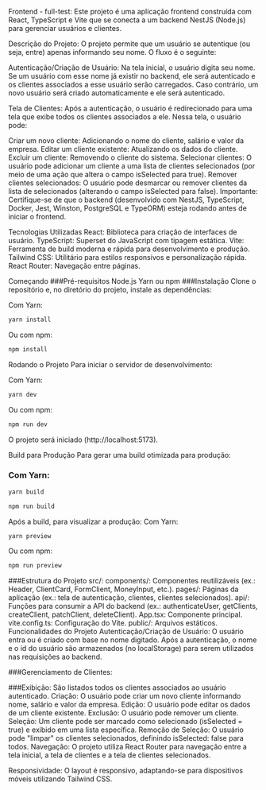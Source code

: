 Frontend - full-test:
Este projeto é uma aplicação frontend construída com React, TypeScript e Vite que se conecta a um backend NestJS (Node.js) para gerenciar usuários e clientes.

Descrição do Projeto:
O projeto permite que um usuário se autentique (ou seja, entre) apenas informando seu nome. O fluxo é o seguinte:

Autenticação/Criação de Usuário:
Na tela inicial, o usuário digita seu nome. Se um usuário com esse nome já existir no backend, ele será autenticado e os clientes associados a esse usuário serão carregados. Caso contrário, um novo usuário será criado automaticamente e ele será autenticado.

Tela de Clientes:
Após a autenticação, o usuário é redirecionado para uma tela que exibe todos os clientes associados a ele. Nessa tela, o usuário pode:

Criar um novo cliente:
Adicionando o nome do cliente, salário e valor da empresa.
Editar um cliente existente:
Atualizando os dados do cliente.
Excluir um cliente:
Removendo o cliente do sistema.
Selecionar clientes:
O usuário pode adicionar um cliente a uma lista de clientes selecionados (por meio de uma ação que altera o campo isSelected para true).
Remover clientes selecionados:
O usuário pode desmarcar ou remover clientes da lista de selecionados (alterando o campo isSelected para false).
Importante:
Certifique-se de que o backend (desenvolvido com NestJS, TypeScript, Docker, Jest, Winston, PostgreSQL e TypeORM) esteja rodando antes de iniciar o frontend.

Tecnologias Utilizadas
React: Biblioteca para criação de interfaces de usuário.
TypeScript: Superset do JavaScript com tipagem estática.
Vite: Ferramenta de build moderna e rápida para desenvolvimento e produção.
Tailwind CSS: Utilitário para estilos responsivos e personalização rápida.
React Router: Navegação entre páginas.

Começando
###Pré-requisitos
Node.js
Yarn ou npm
###Instalação
Clone o repositório e, no diretório do projeto, instale as dependências:

Com Yarn:

```bash
yarn install
```
Ou com npm:

```bash
npm install
```
Rodando o Projeto
Para iniciar o servidor de desenvolvimento:

Com Yarn:

```bash
yarn dev
```
Ou com npm:

```bash
npm run dev
```
O projeto será iniciado (http://localhost:5173).

Build para Produção
Para gerar uma build otimizada para produção:

### Com Yarn:

```bash
yarn build
```
```bash
npm run build

```
Após a build, para visualizar a produção:
Com Yarn:

```bash
yarn preview
```
Ou com npm:
```bash
npm run preview
```
###Estrutura do Projeto
src/:
components/: Componentes reutilizáveis (ex.: Header, ClientCard, FormClient, MoneyInput, etc.).
pages/: Páginas da aplicação (ex.: tela de autenticação, clientes, clientes selecionados).
api/: Funções para consumir a API do backend (ex.: authenticateUser, getClients, createClient, patchClient, deleteClient).
App.tsx: Componente principal.
vite.config.ts: Configuração do Vite.
public/: Arquivos estáticos.
Funcionalidades do Projeto
Autenticação/Criação de Usuário:
O usuário entra ou é criado com base no nome digitado. Após a autenticação, o nome e o id do usuário são armazenados (no localStorage) para serem utilizados nas requisições ao backend.

###Gerenciamento de Clientes:

###Exibição:
São listados todos os clientes associados ao usuário autenticado.
Criação:
O usuário pode criar um novo cliente informando nome, salário e valor da empresa.
Edição:
O usuário pode editar os dados de um cliente existente.
Exclusão:
O usuário pode remover um cliente.
Seleção:
Um cliente pode ser marcado como selecionado (isSelected = true) e exibido em uma lista específica.
Remoção de Seleção:
O usuário pode "limpar" os clientes selecionados, definindo isSelected: false para todos.
Navegação:
O projeto utiliza React Router para navegação entre a tela inicial, a tela de clientes e a tela de clientes selecionados.

Responsividade:
O layout é responsivo, adaptando-se para dispositivos móveis utilizando Tailwind CSS.
